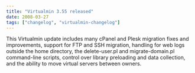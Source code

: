 ```yaml
---
title: "Virtualmin 3.55 released"
date: 2008-03-27
tags: ["changelog", "virtualmin-changelog"]
---
```


This Virtualmin update includes many cPanel and Plesk migration fixes and improvements, support for FTP and SSH migration, handling for web logs outside the home directory, the delete-user.pl and migrate-domain.pl command-line scripts, control over library preloading and data collection, and the ability to move virtual servers between owners.
